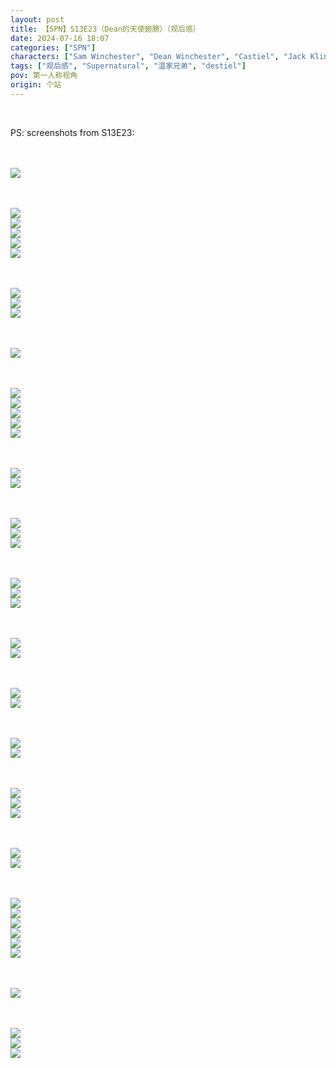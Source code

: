 ```yaml
---
layout: post
title: 【SPN】S13E23（Dean的天使翅膀）（观后感）
date: 2024-07-16 18:07
categories: ["SPN"]
characters: ["Sam Winchester", "Dean Winchester", "Castiel", "Jack Kline"]
tags: ["观后感", "Supernatural", "温家兄弟", "destiel"]
pov: 第一人称视角
origin: 个站
---
```


<br>

PS: screenshots from S13E23:

<br><br>
![](https://github.com/junesirius/junesirius.github.io/blob/master/assets/images/SPN/S13/2024-07-16-SPN-1323-1.jpg)
<br>

<br><br>
![](https://github.com/junesirius/junesirius.github.io/blob/master/assets/images/SPN/S13/2024-07-16-SPN-1323-2.jpg)
<br>
![](https://github.com/junesirius/junesirius.github.io/blob/master/assets/images/SPN/S13/2024-07-16-SPN-1323-3.jpg)
<br>
![](https://github.com/junesirius/junesirius.github.io/blob/master/assets/images/SPN/S13/2024-07-16-SPN-1323-4.jpg)
<br>
![](https://github.com/junesirius/junesirius.github.io/blob/master/assets/images/SPN/S13/2024-07-16-SPN-1323-5.jpg)
<br>
![](https://github.com/junesirius/junesirius.github.io/blob/master/assets/images/SPN/S13/2024-07-16-SPN-1323-6.jpg)
<br>

<br><br>
![](https://github.com/junesirius/junesirius.github.io/blob/master/assets/images/SPN/S13/2024-07-16-SPN-1323-7.jpg)
<br>
![](https://github.com/junesirius/junesirius.github.io/blob/master/assets/images/SPN/S13/2024-07-16-SPN-1323-8.jpg)
<br>
![](https://github.com/junesirius/junesirius.github.io/blob/master/assets/images/SPN/S13/2024-07-16-SPN-1323-9.jpg)
<br>

<br><br>
![](https://github.com/junesirius/junesirius.github.io/blob/master/assets/images/SPN/S13/2024-07-16-SPN-1323-10.jpg)
<br>

<br><br>
![](https://github.com/junesirius/junesirius.github.io/blob/master/assets/images/SPN/S13/2024-07-16-SPN-1323-11.jpg)
<br>
![](https://github.com/junesirius/junesirius.github.io/blob/master/assets/images/SPN/S13/2024-07-16-SPN-1323-12.jpg)
<br>
![](https://github.com/junesirius/junesirius.github.io/blob/master/assets/images/SPN/S13/2024-07-16-SPN-1323-13.jpg)
<br>
![](https://github.com/junesirius/junesirius.github.io/blob/master/assets/images/SPN/S13/2024-07-16-SPN-1323-14.jpg)
<br>
![](https://github.com/junesirius/junesirius.github.io/blob/master/assets/images/SPN/S13/2024-07-16-SPN-1323-15.jpg)
<br>

<br><br>
![](https://github.com/junesirius/junesirius.github.io/blob/master/assets/images/SPN/S13/2024-07-16-SPN-1323-16.jpg)
<br>
![](https://github.com/junesirius/junesirius.github.io/blob/master/assets/images/SPN/S13/2024-07-16-SPN-1323-17.jpg)
<br>

<br><br>
![](https://github.com/junesirius/junesirius.github.io/blob/master/assets/images/SPN/S13/2024-07-16-SPN-1323-18.jpg)
<br>
![](https://github.com/junesirius/junesirius.github.io/blob/master/assets/images/SPN/S13/2024-07-16-SPN-1323-19.jpg)
<br>
![](https://github.com/junesirius/junesirius.github.io/blob/master/assets/images/SPN/S13/2024-07-16-SPN-1323-20.jpg)
<br>

<br><br>
![](https://github.com/junesirius/junesirius.github.io/blob/master/assets/images/SPN/S13/2024-07-16-SPN-1323-21.jpg)
<br>
![](https://github.com/junesirius/junesirius.github.io/blob/master/assets/images/SPN/S13/2024-07-16-SPN-1323-22.jpg)
<br>
![](https://github.com/junesirius/junesirius.github.io/blob/master/assets/images/SPN/S13/2024-07-16-SPN-1323-23.jpg)
<br>

<br><br>
![](https://github.com/junesirius/junesirius.github.io/blob/master/assets/images/SPN/S13/2024-07-16-SPN-1323-24.jpg)
<br>
![](https://github.com/junesirius/junesirius.github.io/blob/master/assets/images/SPN/S13/2024-07-16-SPN-1323-25.jpg)
<br>

<br><br>
![](https://github.com/junesirius/junesirius.github.io/blob/master/assets/images/SPN/S13/2024-07-16-SPN-1323-26.jpg)
<br>
![](https://github.com/junesirius/junesirius.github.io/blob/master/assets/images/SPN/S13/2024-07-16-SPN-1323-27.jpg)
<br>

<br><br>
![](https://github.com/junesirius/junesirius.github.io/blob/master/assets/images/SPN/S13/2024-07-16-SPN-1323-28.jpg)
<br>
![](https://github.com/junesirius/junesirius.github.io/blob/master/assets/images/SPN/S13/2024-07-16-SPN-1323-29.jpg)
<br>

<br><br>
![](https://github.com/junesirius/junesirius.github.io/blob/master/assets/images/SPN/S13/2024-07-16-SPN-1323-30.jpg)
<br>
![](https://github.com/junesirius/junesirius.github.io/blob/master/assets/images/SPN/S13/2024-07-16-SPN-1323-31.jpg)
<br>
![](https://github.com/junesirius/junesirius.github.io/blob/master/assets/images/SPN/S13/2024-07-16-SPN-1323-32.jpg)
<br>

<br><br>
![](https://github.com/junesirius/junesirius.github.io/blob/master/assets/images/SPN/S13/2024-07-16-SPN-1323-33.jpg)
<br>
![](https://github.com/junesirius/junesirius.github.io/blob/master/assets/images/SPN/S13/2024-07-16-SPN-1323-34.jpg)
<br>

<br><br>
![](https://github.com/junesirius/junesirius.github.io/blob/master/assets/images/SPN/S13/2024-07-16-SPN-1323-35.jpg)
<br>
![](https://github.com/junesirius/junesirius.github.io/blob/master/assets/images/SPN/S13/2024-07-16-SPN-1323-36.jpg)
<br>
![](https://github.com/junesirius/junesirius.github.io/blob/master/assets/images/SPN/S13/2024-07-16-SPN-1323-37.jpg)
<br>
![](https://github.com/junesirius/junesirius.github.io/blob/master/assets/images/SPN/S13/2024-07-16-SPN-1323-38.jpg)
<br>
![](https://github.com/junesirius/junesirius.github.io/blob/master/assets/images/SPN/S13/2024-07-16-SPN-1323-39.jpg)
<br>
![](https://github.com/junesirius/junesirius.github.io/blob/master/assets/images/SPN/S13/2024-07-16-SPN-1323-40.jpg)
<br>

<br><br>
![](https://github.com/junesirius/junesirius.github.io/blob/master/assets/images/SPN/S13/2024-07-16-SPN-1323-42.jpg)
<br>

<br><br>
![](https://github.com/junesirius/junesirius.github.io/blob/master/assets/images/SPN/S13/2024-07-16-SPN-1323-41.jpg)
<br>
![](https://github.com/junesirius/junesirius.github.io/blob/master/assets/images/SPN/S13/2024-07-16-SPN-1323-43.jpg)
<br>
![](https://github.com/junesirius/junesirius.github.io/blob/master/assets/images/SPN/S13/2024-07-16-SPN-1323-44.jpg)
<br>
